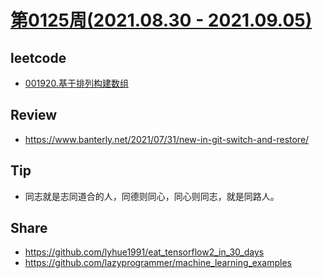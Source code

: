 # [第0125周(2021.08.30 - 2021.09.05)](https://github.com/vjudge/ARTS/blob/master/2021/第0125周.md)

## leetcode
* [001920.基于排列构建数组](https://github.com/vjudge/leetcode/tree/master/001801-002000/001920.基于排列构建数组)

## Review
* https://www.banterly.net/2021/07/31/new-in-git-switch-and-restore/

## Tip
* 同志就是志同道合的人，同德则同心，同心则同志，就是同路人。

## Share
* https://github.com/lyhue1991/eat_tensorflow2_in_30_days
* https://github.com/lazyprogrammer/machine_learning_examples

